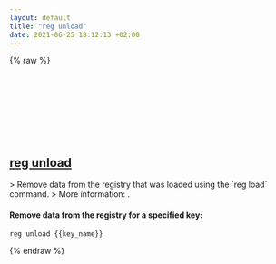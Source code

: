```yaml
---
layout: default
title: "reg unload"
date: 2021-06-25 18:12:13 +02:00
---
```

{% raw %}
<h2 id="reg-unload">
  <a href="/en/windows/reg-unload.html">reg unload</a> <a href="#reg-unload"><svg class="icon">
    <use href="/assets/images/unicode_sprite.svg#link" />
  </svg></a>
</h2>
> Remove data from the registry that was loaded using the `reg load` command.
> More information: <https://docs.microsoft.com/windows-server/administration/windows-commands/reg-unload>.

#### Remove data from the registry for a specified key:
```shell
reg unload {{key_name}}
```
{% endraw %}